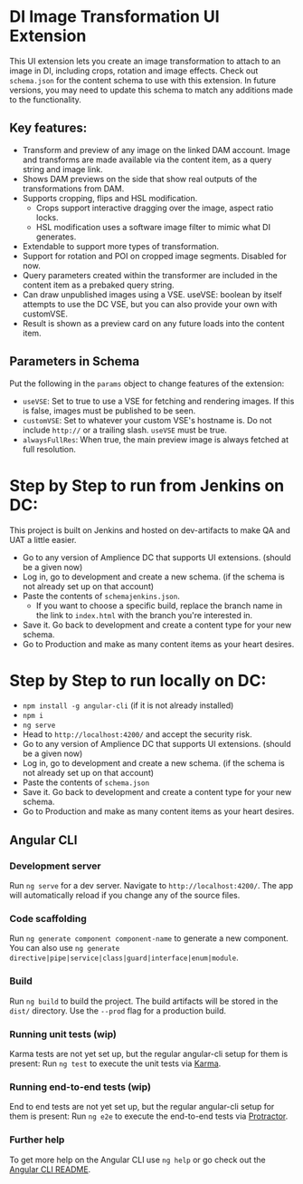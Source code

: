 # DI Image Transformation UI Extension

This UI extension lets you create an image transformation to attach to an image in DI, including crops, rotation and image effects.
Check out `schema.json` for the content schema to use with this extension. In future versions, you may need to update this schema to match any additions made to the functionality.

## Key features:

- Transform and preview of any image on the linked DAM account. Image and transforms are made available via the content item, as a query string and image link.
- Shows DAM previews on the side that show real outputs of the transformations from DAM.
- Supports cropping, flips and HSL modification.
  - Crops support interactive dragging over the image, aspect ratio locks.
  - HSL modification uses a software image filter to mimic what DI generates.
- Extendable to support more types of transformation.
- Support for rotation and POI on cropped image segments. Disabled for now.
- Query parameters created within the transformer are included in the content item as a prebaked query string.
- Can draw unpublished images using a VSE. useVSE: boolean by itself attempts to use the DC VSE, but you can also provide your own with customVSE.
- Result is shown as a preview card on any future loads into the content item.

## Parameters in Schema
Put the following in the `params` object to change features of the extension:
- `useVSE`: Set to true to use a VSE for fetching and rendering images. If this is false, images must be published to be seen.
- `customVSE`: Set to whatever your custom VSE's hostname is. Do not include `http://` or a trailing slash. `useVSE` must be true.
- `alwaysFullRes`: When true, the main preview image is always fetched at full resolution.

# Step by Step to run from Jenkins on DC:
This project is built on Jenkins and hosted on dev-artifacts to make QA and UAT a little easier.
- Go to any version of Amplience DC that supports UI extensions. (should be a given now)
- Log in, go to development and create a new schema. (if the schema is not already set up on that account)
- Paste the contents of `schemajenkins.json`.
  - If you want to choose a specific build, replace the branch name in the link to `index.html` with the branch you're interested in.
- Save it. Go back to development and create a content type for your new schema.
- Go to Production and make as many content items as your heart desires.

# Step by Step to run locally on DC:

- `npm install -g angular-cli` (if it is not already installed)
- `npm i`
- `ng serve`
- Head to `http://localhost:4200/` and accept the security risk.
- Go to any version of Amplience DC that supports UI extensions. (should be a given now)
- Log in, go to development and create a new schema. (if the schema is not already set up on that account)
- Paste the contents of `schema.json`
- Save it. Go back to development and create a content type for your new schema.
- Go to Production and make as many content items as your heart desires.

## Angular CLI

### Development server

Run `ng serve` for a dev server. Navigate to `http://localhost:4200/`. The app will automatically reload if you change any of the source files.

### Code scaffolding

Run `ng generate component component-name` to generate a new component. You can also use `ng generate directive|pipe|service|class|guard|interface|enum|module`.

### Build

Run `ng build` to build the project. The build artifacts will be stored in the `dist/` directory. Use the `--prod` flag for a production build.

### Running unit tests (wip)

Karma tests are not yet set up, but the regular angular-cli setup for them is present: Run `ng test` to execute the unit tests via [Karma](https://karma-runner.github.io).

### Running end-to-end tests (wip)

End to end tests are not yet set up, but the regular angular-cli setup for them is present: Run `ng e2e` to execute the end-to-end tests via [Protractor](http://www.protractortest.org/).

### Further help

To get more help on the Angular CLI use `ng help` or go check out the [Angular CLI README](https://github.com/angular/angular-cli/blob/master/README.md).
